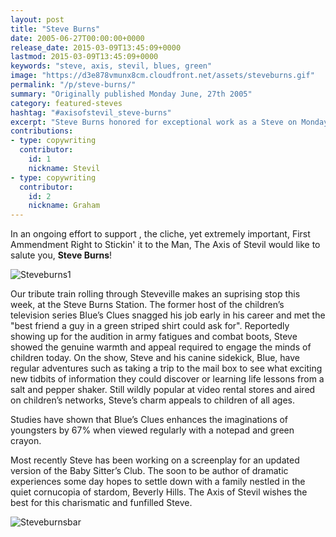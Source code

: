 ```yaml
---
layout: post
title: "Steve Burns"
date: 2005-06-27T00:00:00+0000
release_date: 2015-03-09T13:45:09+0000
lastmod: 2015-03-09T13:45:09+0000
keywords: "steve, axis, stevil, blues, green"
image: "https://d3e878vmunx8cm.cloudfront.net/assets/steveburns.gif"
permalink: "/p/steve-burns/"
summary: "Originally published Monday June, 27th 2005"
category: featured-steves
hashtag: "#axisofstevil_steve-burns"
excerpt: "Steve Burns honored for exceptional work as a Steve on Monday June, 27th 2005"
contributions:
- type: copywriting
  contributor:
    id: 1
    nickname: Stevil
- type: copywriting
  contributor:
    id: 2
    nickname: Graham
---
```


[id_1]: https://d3e878vmunx8cm.cloudfront.net/assets/steveburns.gif "Steveburns1"[id_2]: https://d3e878vmunx8cm.cloudfront.net/assets/steveburnsmural.gif "Steveburnsbar"

In an ongoing effort to support , the cliche, yet extremely important, First Ammendment Right to Stickin' it to the Man, The Axis of Stevil would like to salute you, **Steve Burns**!

![Steveburns1][id_1]

Our tribute train rolling through Steveville makes an suprising stop this week, at the Steve Burns Station. The former host of the children’s television series Blue’s Clues snagged his job early in his career and met the "best friend a guy in a green striped shirt could ask for". Reportedly showing up for the audition in army fatigues and combat boots, Steve showed the genuine warmth and appeal required to engage the minds of children today. On the show, Steve and his canine sidekick, Blue, have regular adventures such as taking a trip to the mail box to see what exciting new tidbits of information they could discover or learning life lessons from a salt and pepper shaker. Still wildly popular at video rental stores and aired on children’s networks, Steve’s charm appeals to children of all ages.

Studies have shown that Blue’s Clues enhances the imaginations of youngsters by 67% when viewed regularly with a notepad and green crayon.

Most recently Steve has been working on a screenplay for an updated version of the Baby Sitter’s Club. The soon to be author of dramatic experiences some day hopes to settle down with a family nestled in the quiet cornucopia of stardom, Beverly Hills. The Axis of Stevil wishes the best for this charismatic and funfilled Steve.

![Steveburnsbar][id_2]
